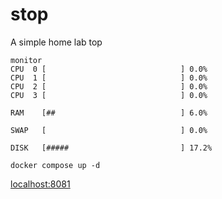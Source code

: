 # stop

A simple home lab top

```
monitor
CPU  0 [                              ] 0.0%
CPU  1 [                              ] 0.0%
CPU  2 [                              ] 0.0%
CPU  3 [                              ] 0.0%

RAM    [##                            ] 6.0%

SWAP   [                              ] 0.0%

DISK   [#####                         ] 17.2%
```

```
docker compose up -d
```

[localhost:8081](localhost:8081)
